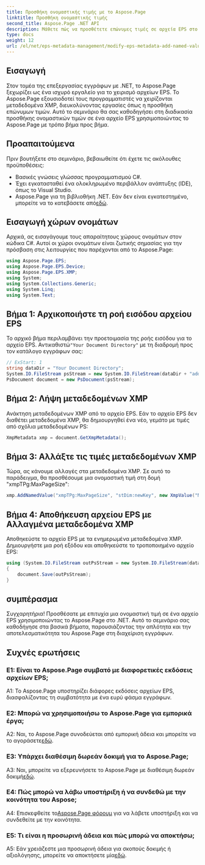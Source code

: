 ```yaml
---
title: Προσθήκη ονομαστικής τιμής με το Aspose.Page
linktitle: Προσθήκη ονομαστικής τιμής
second_title: Aspose.Page .NET API
description: Μάθετε πώς να προσθέτετε επώνυμες τιμές σε αρχεία EPS στο .NET χρησιμοποιώντας το Aspose.Page. Αυτό το περιεκτικό σεμινάριο σας καθοδηγεί στη διαδικασία βήμα προς βήμα.
type: docs
weight: 12
url: /el/net/eps-metadata-management/modify-eps-metadata-add-named-value/
---
```

## Εισαγωγή

Στον τομέα της επεξεργασίας εγγράφων με .NET, το Aspose.Page ξεχωρίζει ως ένα ισχυρό εργαλείο για το χειρισμό αρχείων EPS. Το Aspose.Page εξουσιοδοτεί τους προγραμματιστές να χειρίζονται μεταδεδομένα XMP, διευκολύνοντας εργασίες όπως η προσθήκη επώνυμων τιμών. Αυτό το σεμινάριο θα σας καθοδηγήσει στη διαδικασία προσθήκης ονομαστικών τιμών σε ένα αρχείο EPS χρησιμοποιώντας το Aspose.Page με τρόπο βήμα προς βήμα.

## Προαπαιτούμενα

Πριν βουτήξετε στο σεμινάριο, βεβαιωθείτε ότι έχετε τις ακόλουθες προϋποθέσεις:

- Βασικές γνώσεις γλώσσας προγραμματισμού C#.
- Έχει εγκατασταθεί ένα ολοκληρωμένο περιβάλλον ανάπτυξης (IDE), όπως το Visual Studio.
-  Aspose.Page για τη βιβλιοθήκη .NET. Εάν δεν είναι εγκατεστημένο, μπορείτε να το κατεβάσετε από[εδώ](https://releases.aspose.com/page/net/).

## Εισαγωγή χώρων ονομάτων

Αρχικά, ας εισαγάγουμε τους απαραίτητους χώρους ονομάτων στον κώδικα C#. Αυτοί οι χώροι ονομάτων είναι ζωτικής σημασίας για την πρόσβαση στις λειτουργίες που παρέχονται από το Aspose.Page:

```csharp
using Aspose.Page.EPS;
using Aspose.Page.EPS.Device;
using Aspose.Page.EPS.XMP;
using System;
using System.Collections.Generic;
using System.Linq;
using System.Text;
```

## Βήμα 1: Αρχικοποιήστε τη ροή εισόδου αρχείου EPS

 Το αρχικό βήμα περιλαμβάνει την προετοιμασία της ροής εισόδου για το αρχείο EPS. Αντικαθιστώ`"Your Document Directory"` με τη διαδρομή προς τον κατάλογο εγγράφων σας:

```csharp
// ExStart: 1
string dataDir = "Your Document Directory";
System.IO.FileStream psStream = new System.IO.FileStream(dataDir + "add_named_value_input.eps", System.IO.FileMode.Open, System.IO.FileAccess.Read);
PsDocument document = new PsDocument(psStream);
```

## Βήμα 2: Λήψη μεταδεδομένων XMP

Ανάκτηση μεταδεδομένων XMP από το αρχείο EPS. Εάν το αρχείο EPS δεν διαθέτει μεταδεδομένα XMP, θα δημιουργηθεί ένα νέο, γεμάτο με τιμές από σχόλια μεταδεδομένων PS:

```csharp
XmpMetadata xmp = document.GetXmpMetadata();
```

## Βήμα 3: Αλλάξτε τις τιμές μεταδεδομένων XMP

Τώρα, ας κάνουμε αλλαγές στα μεταδεδομένα XMP. Σε αυτό το παράδειγμα, θα προσθέσουμε μια ονομαστική τιμή στη δομή "xmpTPg:MaxPageSize":

```csharp
xmp.AddNamedValue("xmpTPg:MaxPageSize", "stDim:newKey", new XmpValue("NewValue"));
```

## Βήμα 4: Αποθήκευση αρχείου EPS με Αλλαγμένα μεταδεδομένα XMP

Αποθηκεύστε το αρχείο EPS με τα ενημερωμένα μεταδεδομένα XMP. Δημιουργήστε μια ροή εξόδου και αποθηκεύστε το τροποποιημένο αρχείο EPS:

```csharp
using (System.IO.FileStream outPsStream = new System.IO.FileStream(dataDir + "add_named_value_output.eps", System.IO.FileMode.Create, System.IO.FileAccess.Write))
{
    document.Save(outPsStream);
}
```

## συμπέρασμα

Συγχαρητήρια! Προσθέσατε με επιτυχία μια ονομαστική τιμή σε ένα αρχείο EPS χρησιμοποιώντας το Aspose.Page στο .NET. Αυτό το σεμινάριο σας καθοδήγησε στα βασικά βήματα, παρουσιάζοντας την απλότητα και την αποτελεσματικότητα του Aspose.Page στη διαχείριση εγγράφων.

## Συχνές ερωτήσεις

### Ε1: Είναι το Aspose.Page συμβατό με διαφορετικές εκδόσεις αρχείων EPS;

A1: Το Aspose.Page υποστηρίζει διάφορες εκδόσεις αρχείων EPS, διασφαλίζοντας τη συμβατότητα με ένα ευρύ φάσμα εγγράφων.

### Ε2: Μπορώ να χρησιμοποιήσω το Aspose.Page για εμπορικά έργα;

 A2: Ναι, το Aspose.Page συνοδεύεται από εμπορική άδεια και μπορείτε να το αγοράσετε[εδώ](https://purchase.aspose.com/buy).

### Ε3: Υπάρχει διαθέσιμη δωρεάν δοκιμή για το Aspose.Page;

 A3: Ναι, μπορείτε να εξερευνήσετε το Aspose.Page με διαθέσιμη δωρεάν δοκιμή[εδώ](https://releases.aspose.com/).

### Ε4: Πώς μπορώ να λάβω υποστήριξη ή να συνδεθώ με την κοινότητα του Aspose;

 A4: Επισκεφθείτε το[Aspose.Page φόρουμ](https://forum.aspose.com/c/page/39) για να λάβετε υποστήριξη και να συνδεθείτε με την κοινότητα.

### Ε5: Τι είναι η προσωρινή άδεια και πώς μπορώ να αποκτήσω;

 A5: Εάν χρειάζεστε μια προσωρινή άδεια για σκοπούς δοκιμής ή αξιολόγησης, μπορείτε να αποκτήσετε μία[εδώ](https://purchase.aspose.com/temporary-license/).